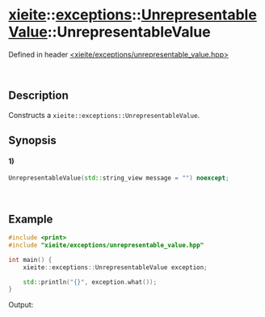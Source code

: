 # [xieite](../../../../../../xieite.md)\:\:[exceptions](../../../../../../exceptions.md)\:\:[UnrepresentableValue](../../../../unrepresentable_value.md)\:\:UnrepresentableValue
Defined in header [<xieite/exceptions/unrepresentable_value.hpp>](../../../../../../../include/xieite/exceptions/unrepresentable_value.hpp)

&nbsp;

## Description
Constructs a `xieite::exceptions::UnrepresentableValue`.

## Synopsis
#### 1)
```cpp
UnrepresentableValue(std::string_view message = "") noexcept;
```

&nbsp;

## Example
```cpp
#include <print>
#include "xieite/exceptions/unrepresentable_value.hpp"

int main() {
    xieite::exceptions::UnrepresentableValue exception;

    std::println("{}", exception.what());
}
```
Output:
```

```
